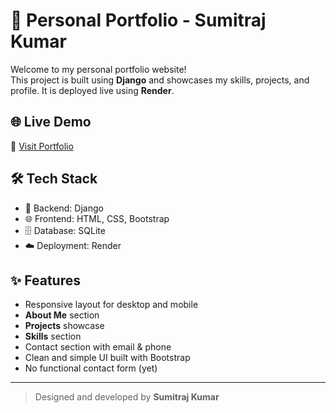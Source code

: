 # 💼 Personal Portfolio - Sumitraj Kumar

Welcome to my personal portfolio website!  
This project is built using **Django** and showcases my skills, projects, and profile. It is deployed live using **Render**.

## 🌐 Live Demo

🔗 [Visit Portfolio](https://portfolio-9hff.onrender.com)

## 🛠 Tech Stack

- 🐍 Backend: Django
- 🌐 Frontend: HTML, CSS, Bootstrap
- 🗄️ Database: SQLite
- ☁️ Deployment: Render

## ✨ Features

- Responsive layout for desktop and mobile
- **About Me** section
- **Projects** showcase
- **Skills** section
- Contact section with email & phone
- Clean and simple UI built with Bootstrap
- No functional contact form (yet)

---

> Designed and developed by **Sumitraj Kumar**
